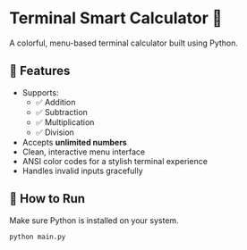 # Terminal Smart Calculator 🧮

A colorful, menu-based terminal calculator built using Python.

## 📌 Features
- Supports:
  - ✅ Addition
  - ✅ Subtraction
  - ✅ Multiplication
  - ✅ Division
- Accepts **unlimited numbers**
- Clean, interactive menu interface
- ANSI color codes for a stylish terminal experience
- Handles invalid inputs gracefully

## 🚀 How to Run

Make sure Python is installed on your system.

```bash
python main.py
